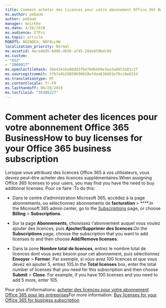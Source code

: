 ```yaml
---
title: Comment acheter des licences pour votre abonnement Office 365 Business
ms.author: pebaum
author: pebaum
manager: mnirkhe
ms.date: 4/26/2018
ms.audience: ITPro
ms.topic: article
ROBOTS: NOINDEX, NOFOLLOW
localization_priority: Normal
ms.assetid: 4ece4b95-0d06-4658-af45-28de859bdc9d
ms.custom:
- "652"
- "2000017"
ms.openlocfilehash: 58e43416a86dd3fb478dbb89e3ea3a8953a01c2f
ms.sourcegitcommit: 5fb7a4b28859690020efdea630d03e70cc0e6334
ms.translationtype: MT
ms.contentlocale: fr-FR
ms.lasthandoff: 06/28/2019
ms.locfileid: "35385227"
---
```

# <a name="how-to-buy-licenses-for-your-office-365-business-subscription"></a><span data-ttu-id="014ad-102">Comment acheter des licences pour votre abonnement Office 365 Business</span><span class="sxs-lookup"><span data-stu-id="014ad-102">How to buy licenses for your Office 365 business subscription</span></span>

<span data-ttu-id="014ad-103">Lorsque vous attribuez des licences Office 365 à vos utilisateurs, vous devrez peut-être acheter des licences supplémentaires.</span><span class="sxs-lookup"><span data-stu-id="014ad-103">When assigning Office 365 licenses to your users, you may find you have the need to buy additional licenses.</span></span> <span data-ttu-id="014ad-104">Pour ce faire :</span><span class="sxs-lookup"><span data-stu-id="014ad-104">To do this:</span></span>
  
- <span data-ttu-id="014ad-105">Dans le centre d’administration Microsoft 365, accédez à []( https://go.microsoft.com/fwlink/p/?linkid=842054) la page abonnements, ou sélectionnez abonnements de **facturation** \> \*\*\*\*.</span><span class="sxs-lookup"><span data-stu-id="014ad-105">In the Microsoft 365 admin center, go to the [Subscriptions]( https://go.microsoft.com/fwlink/p/?linkid=842054) page, or choose **Billing** \> **Subscriptions**.</span></span>

- <span data-ttu-id="014ad-106">Sur la page **Abonnements**, choisissez l'abonnement auquel vous voulez ajouter des licences, puis **Ajouter/Supprimer des licences**.</span><span class="sxs-lookup"><span data-stu-id="014ad-106">On the **Subscriptions** page, choose the subscription that you want to add licenses to and then choose **Add/Remove licenses**.</span></span>

- <span data-ttu-id="014ad-p102">Dans la zone **Nombre total de licences**, entrez le nombre total de licences dont vous avez besoin pour cet abonnement, puis sélectionnez **Envoyer** \> **Fermer**. Par exemple, si vous avez 100 licences et que vous devez en ajouter 5, entrez 105.</span><span class="sxs-lookup"><span data-stu-id="014ad-p102">In the **Total licenses** box, enter the total number of licenses that you need for this subscription and then choose **Submit** \> **Close**. For example, if you have 100 licenses and you need to add 5 more, enter 105.</span></span>

<span data-ttu-id="014ad-109">Pour plus d’informations: [acheter des licences pour votre abonnement Office 365 pour les entreprises](https://support.office.com/article/36081d8d-b3fa-4948-8c34-e217bba825e1)</span><span class="sxs-lookup"><span data-stu-id="014ad-109">For more information: [Buy licenses for your Office 365 for business subscription](https://support.office.com/article/36081d8d-b3fa-4948-8c34-e217bba825e1)</span></span>
  